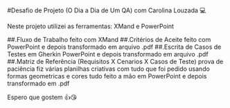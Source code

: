 #Desafio de Projeto (O Dia a Dia de Um QA) com Carolina Louzada 💻

Neste projeto utilizei as ferramentas: XMand e PowerPoint 

##.Fluxo de Trabalho feito com XMand
##.Critérios de Aceite feito com PowerPoint e depois transformado em arquivo .pdf
##.Escrita de Casos de Testes em Gherkin PowerPoint e depois transformado em arquivo .pdf
##.Matriz de Referência (Requisitos X Cenarios X Casos de Teste) prova de paciência fiz várias planilhas 
criativas com tudo que foi pedido usando formas geometricas e cores tudo feito a mão em PowerPoint e depois transformado em .pdf

Espero que gostem 👍😘
